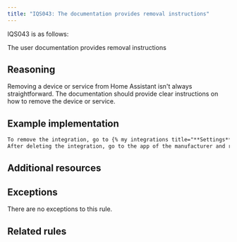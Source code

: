 ```yaml
---
title: "IQS043: The documentation provides removal instructions"
---
```


IQS043 is as follows:

The user documentation provides removal instructions

## Reasoning

Removing a device or service from Home Assistant isn't always straightforward.
The documentation should provide clear instructions on how to remove the device or service.

## Example implementation

```markdown
To remove the integration, go to {% my integrations title="**Settings** > **Devices & services**" %} and select the integration card. Then, select the three dots {% icon "mdi:dots-vertical" %} menu and select **Delete**.
After deleting the integration, go to the app of the manufacturer and remove the Home Assistant integration from there as well.
```

## Additional resources


## Exceptions

There are no exceptions to this rule.

## Related rules

